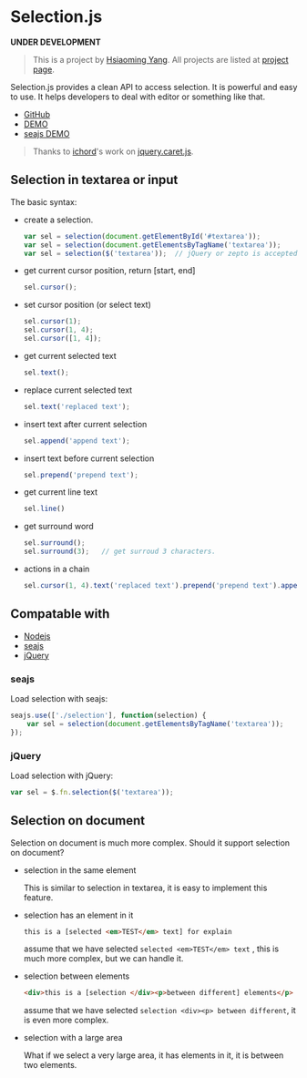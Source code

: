 # Selection.js

**UNDER DEVELOPMENT**

> This is a project by [Hsiaoming Yang](http://lepture.com). All projects are listed at [project page](http://project.lepture.com).

Selection.js provides a clean API to access selection. It is powerful and easy
to use. It helps developers to deal with editor or something like that.


- [GitHub](https://github.com/lepture/selection.js)
- [DEMO](http://project.lepture.com/selection.js/demo.html)
- [seajs DEMO](http://project.lepture.com/selection.js/seajs-demo.html)

> Thanks to [ichord](https://github.com/ichord)'s work on [jquery.caret.js](https://github.com/ichord/At.js/blob/master/js/jquery.caret.js).

## Selection in textarea or input

The basic syntax:

- create a selection.

    ```javascript
    var sel = selection(document.getElementById('#textarea'));
    var sel = selection(document.getElementsByTagName('textarea'));
    var sel = selection($('textarea'));  // jQuery or zepto is accepted too
    ```

- get current cursor position, return [start, end]

    ```javascript
    sel.cursor();
    ```

- set cursor position (or select text)

    ```javascript
    sel.cursor(1);
    sel.cursor(1, 4);
    sel.cursor([1, 4]);
    ```

- get current selected text

    ```javascript
    sel.text();
    ```

- replace current selected text

    ```javascript
    sel.text('replaced text');
    ```

- insert text after current selection

    ```javascript
    sel.append('append text');
    ```

- insert text before current selection

    ```javascript
    sel.prepend('prepend text');
    ```

- get current line text

    ```javascript
    sel.line()
    ```

- get surround word

    ```javascript
    sel.surround();
    sel.surround(3);   // get surroud 3 characters.
    ```

- actions in a chain

    ```javascript
    sel.cursor(1, 4).text('replaced text').prepend('prepend text').append('append text');
    ```


## Compatable with

- [Nodejs](http://nodejs.org/)
- [seajs](http://seajs.org/)
- [jQuery](http://jquery.com/)

### seajs

Load selection with seajs:

```javascript
seajs.use(['./selection'], function(selection) {
    var sel = selection(document.getElementsByTagName('textarea'));
});
```

### jQuery

Load selection with jQuery:

```javascript
var sel = $.fn.selection($('textarea'));
```


## Selection on document

Selection on document is much more complex. Should it support selection on document?

- selection in the same element

    This is similar to selection in textarea, it is easy to implement this feature.

- selection has an element in it

    ```html
    this is a [selected <em>TEST</em> text] for explain
    ```

    assume that we have selected ``selected <em>TEST</em> text`` ,
    this is much more complex, but we can handle it.

- selection between elements

    ```html
    <div>this is a [selection </div><p>between different] elements</p>
    ```

    assume that we have selected ``selection <div><p> between different``,
    it is even more complex.

- selection with a large area

    What if we select a very large area, it has elements in it,
    it is between two elements.
